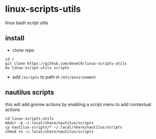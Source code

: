 # linux-scripts-utils

linux bash script utils

## install

- clone repo

```
cd /
git clone https://github.com/devel0/linux-scripts-utils
mv linux-script-utils scripts
```

- add `/scripts` to path in `/etc/environment`

## nautilus scripts

this will add gnome actions by enabling a script menu to add contextual actions

```
cd linux-scripts-utils
mkdir -p ~/.local/share/nautilus/scripts
cp nautilus-scripts/* ~/.local/share/nautilus/scripts
chmod +x ~/.local/share/nautilus/scripts
```
